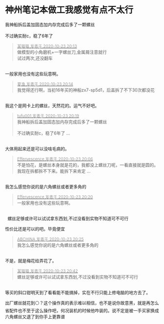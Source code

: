 # 神州笔记本做工我感觉有点不太行


我神船拆后盖加固态加内存完成后多了一颗螺丝<img src="static/image/smiley/yct/010.gif" smilieid="41" border="0" alt="" /><br />
<br />
不过确实耐c，稳了6年了

<div class="quote"><blockquote><font size="2"><a href="https://www.hostloc.com/forum.php?mod=redirect&amp;goto=findpost&amp;pid=9342991&amp;ptid=757748" target="_blank"><font color="#999999">某猫猫 发表于 2020-10-23 20:13</font></a></font><br />
做模型的小角磨机+一字螺丝刀,金属屑注意就行<br />
试过两次,还没翻车</blockquote></div><br />
一般家用也没有这些玩意啊。<img src="static/image/smiley/default/mad.gif" smilieid="11" border="0" alt="" />

<div class="quote"><blockquote><font size="2"><a href="https://www.hostloc.com/forum.php?mod=redirect&amp;goto=findpost&amp;pid=9343002&amp;ptid=757748" target="_blank"><font color="#999999">夏渔 发表于 2020-10-23 20:14</font></a></font><br />
我觉得还行啊，当初16年买的神船zx7-sp5d1，后盖拆了不下30次都没花</blockquote></div><br />
我这个是网卡上的螺丝，天然花的。运气不好吧。

<div class="quote"><blockquote><font size="2"><a href="https://www.hostloc.com/forum.php?mod=redirect&amp;goto=findpost&amp;pid=9343030&amp;ptid=757748" target="_blank"><font color="#999999">tufu001 发表于 2020-10-23 20:19</font></a></font><br />
我神船拆后盖加固态加内存完成后多了一颗螺丝<br />
<br />
不过确实耐c，稳了6年了 ...</blockquote></div><br />
大体用起来还是可以没啥毛病的。

<div class="quote"><blockquote><font size="2"><a href="https://www.hostloc.com/forum.php?mod=redirect&amp;goto=findpost&amp;pid=9342939&amp;ptid=757748" target="_blank"><font color="#999999">Effervescence 发表于 2020-10-23 20:06</font></a></font><br />
不是怕花，是螺丝本身就是花的，我都没上螺丝刀呢，一看直接就是圆的。我现在拆都拆不下来。能拆下来肯定 ...</blockquote></div><br />
我怎么感觉你说的是六角螺丝或者更多角的

<div class="quote"><blockquote><font size="2"><a href="https://www.hostloc.com/forum.php?mod=redirect&amp;goto=findpost&amp;pid=9343032&amp;ptid=757748" target="_blank"><font color="#999999">Effervescence 发表于 2020-10-23 20:20</font></a></font><br />
一般家用也没有这些玩意啊。</blockquote></div><br />
<img src="static/image/smiley/yct/010.gif" smilieid="41" border="0" alt="" />&nbsp;&nbsp;螺丝足够或许可以试试拿东西划,不过没看到实物不知道可不可行

性价比还是可以的吧。毕竟便宜

<div class="quote"><blockquote><font size="2"><a href="https://www.hostloc.com/forum.php?mod=redirect&amp;goto=findpost&amp;pid=9343059&amp;ptid=757748" target="_blank"><font color="#999999">ABCHINA 发表于 2020-10-23 20:25</font></a></font><br />
我怎么感觉你说的是六角螺丝或者更多角的</blockquote></div><br />
不是，就是梅花给弄花了。

<div class="quote"><blockquote><font size="2"><a href="https://www.hostloc.com/forum.php?mod=redirect&amp;goto=findpost&amp;pid=9343127&amp;ptid=757748" target="_blank"><font color="#999999">某猫猫 发表于 2020-10-23 20:42</font></a></font><br />
螺丝足够或许可以试试拿东西划,不过没看到实物不知道可不可行</blockquote></div><br />
等买的斜口钳明天到了看看能不能搞掉，实在不行只能上修电脑的地方去了。

出厂螺丝就花到⚪？这个操作真的表示难以相信，也不是说你故意黑，就是再怎么省配件也不至于这么操作吧，何况装机的时候他咋装的。说不定是被一手买家换成六角螺丝又退了到你手上更靠谱<img id="aimg_yajzN" onclick="zoom(this, this.src, 0, 0, 0)" class="zoom" src="https://cdn.jsdelivr.net/gh/hishis/forum-master/public/images/patch.gif" onmouseover="img_onmouseoverfunc(this)" onload="thumbImg(this)" border="0" alt="" />
